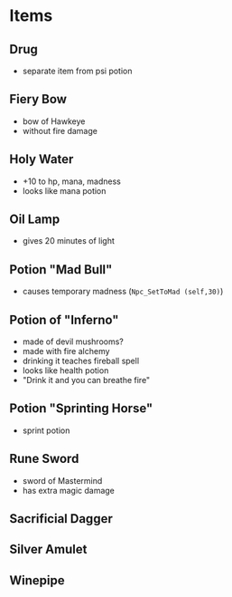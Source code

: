 # Items

## Drug
- separate item from psi potion

## Fiery Bow
- bow of Hawkeye
- without fire damage

## Holy Water
- +10 to hp, mana, madness
- looks like mana potion

## Oil Lamp
- gives 20 minutes of light

## Potion "Mad Bull"
- causes temporary madness (`Npc_SetToMad (self,30)`)

## Potion of "Inferno"
- made of devil mushrooms?
- made with fire alchemy
- drinking it teaches fireball spell
- looks like health potion
- "Drink it and you can breathe fire"

## Potion "Sprinting Horse"
- sprint potion

## Rune Sword 
- sword of Mastermind
- has extra magic damage

## Sacrificial Dagger

## Silver Amulet

## Winepipe
